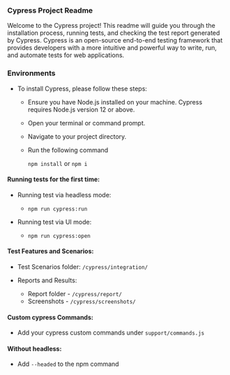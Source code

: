 
### Cypress Project Readme

Welcome to the Cypress project! This readme will guide you through the installation process, running tests, and checking the test report generated by Cypress. Cypress is an open-source end-to-end testing framework that provides developers with a more intuitive and powerful way to write, run, and automate tests for web applications.

### Environments

* To install Cypress, please follow these steps:

  - Ensure you have Node.js installed on your machine. Cypress requires Node.js version 12 or above.
  - Open your terminal or command prompt.
  - Navigate to your project directory.
  - Run the following command

     `npm install` or `npm i`

#### Running tests for the first time:
  
* Running test via headless mode:
  - `npm run cypress:run`
  
* Running test via UI mode:
   - `npm run cypress:open`

#### Test Features and Scenarios:

- Test Scenarios folder: `/cypress/integration/`

-  Reports and Results:

   * Report folder - `/cypress/report/`
   * Screenshots - `/cypress/screenshots/`

#### Custom cypress Commands:

- Add your cypress custom commands under `support/commands.js`

#### Without headless:
- Add `--headed` to the npm command